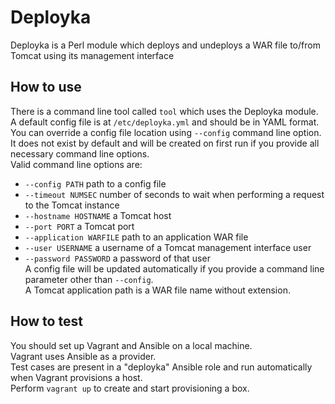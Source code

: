 # Deployka

Deployka is a Perl module which deploys and undeploys a WAR file to/from Tomcat using its management interface

## How to use

There is a command line tool called `tool` which uses the Deployka module.    
A default config file is at `/etc/deployka.yml` and should be in YAML format. You can override a config file location using `--config` command line option.    
It does not exist by default and will be created on first run if you provide all necessary command line options.    
Valid command line options are:    
- `--config PATH` path to a config file
- `--timeout NUMSEC` number of seconds to wait when performing a request to the Tomcat instance
- `--hostname HOSTNAME` a Tomcat host
- `--port PORT` a Tomcat port
- `--application WARFILE` path to an application WAR file
- `--user USERNAME` a username of a Tomcat management interface user
- `--password PASSWORD` a password of that user    
A config file will be updated automatically if you provide a command line parameter other than `--config`.    
A Tomcat application path is a WAR file name without extension.

## How to test

You should set up Vagrant and Ansible on a local machine.     
Vagrant uses Ansible as a provider.     
Test cases are present in a "deployka" Ansible role and run automatically when Vagrant provisions a host.    
Perform `vagrant up` to create and start provisioning a box.
